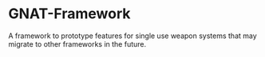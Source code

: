 # GNAT-Framework

A framework to prototype features for single use weapon systems that may migrate to other frameworks in the future.
